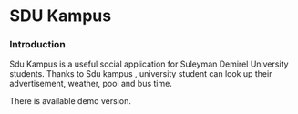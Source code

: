 <h1>SDU Kampus</h1>

<h3>Introduction</h3>

<p>Sdu Kampus is a useful social application for Suleyman Demirel University students. Thanks to Sdu kampus , university student can look up their advertisement, weather, pool and bus time. </p>

<p>There is available demo version.</p>
